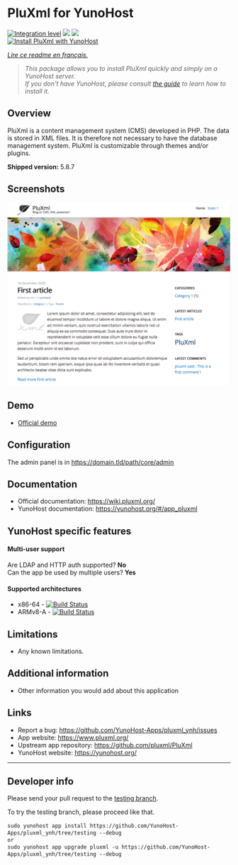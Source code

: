 # PluXml for YunoHost

[![Integration level](https://dash.yunohost.org/integration/pluxml.svg)](https://dash.yunohost.org/appci/app/pluxml) ![](https://ci-apps.yunohost.org/ci/badges/pluxml.status.svg) ![](https://ci-apps.yunohost.org/ci/badges/pluxml.maintain.svg)  
[![Install PluXml with YunoHost](https://install-app.yunohost.org/install-with-yunohost.png)](https://install-app.yunohost.org/?app=pluxml)

*[Lire ce readme en français.](./README_fr.md)*

> *This package allows you to install PluXml quickly and simply on a YunoHost server.  
If you don't have YunoHost, please consult [the guide](https://yunohost.org/#/install) to learn how to install it.*

## Overview
PluXml is a content management system (CMS) developed in PHP. The data is stored in XML files. It is therefore not necessary to have the database management system. PluXml is customizable through themes and/or plugins.

**Shipped version:** 5.8.7

## Screenshots

![Screenshot_Pluxml](sources/images/screenshot.png)

## Demo

* [Official demo](https://demo.pluxml.org/)

## Configuration

The admin panel is in https://domain.tld/path/core/admin

## Documentation

 * Official documentation: https://wiki.pluxml.org/
 * YunoHost documentation: https://yunohost.org/#/app_pluxml

## YunoHost specific features

#### Multi-user support

Are LDAP and HTTP auth supported? **No**  
Can the app be used by multiple users? **Yes**

#### Supported architectures

* x86-64 - [![Build Status](https://ci-apps.yunohost.org/ci/logs/pluxml.svg)](https://ci-apps.yunohost.org/ci/apps/pluxml/)
* ARMv8-A - [![Build Status](https://ci-apps-arm.yunohost.org/ci/logs/pluxml.svg)](https://ci-apps-arm.yunohost.org/ci/apps/pluxml/)

## Limitations

* Any known limitations.

## Additional information

* Other information you would add about this application

## Links

 * Report a bug: https://github.com/YunoHost-Apps/pluxml_ynh/issues
 * App website: https://www.pluxml.org/
 * Upstream app repository: https://github.com/pluxml/PluXml
 * YunoHost website: https://yunohost.org/

---

## Developer info

Please send your pull request to the [testing branch](https://github.com/YunoHost-Apps/pluxml_ynh/tree/testing).

To try the testing branch, please proceed like that.
```
sudo yunohost app install https://github.com/YunoHost-Apps/pluxml_ynh/tree/testing --debug
or
sudo yunohost app upgrade pluxml -u https://github.com/YunoHost-Apps/pluxml_ynh/tree/testing --debug
```
